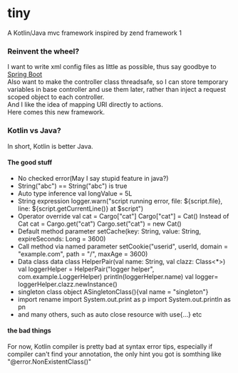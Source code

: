 # tiny
A Kotlin/Java mvc framework inspired by zend framework 1

### Reinvent the wheel?
I want to write xml config files as little as possible, thus say goodbye to [Spring Boot](https://spring.io/projects/spring-boot)  
Also want to make the controller class threadsafe, so I can store temporary variables in base controller and use them later, rather than inject a request scoped object to each controller.  
And I like the idea of mapping URI directly to actions.  
Here comes this new framework.

### Kotlin vs Java?
In short, Kotlin is better Java.
#### The good stuff
* No checked error(May I say stupid feature in java?)
* String("abc") == String("abc") is true
* Auto type inference
	val longValue = 5L
* String expression
	logger.warn("script running error, file: ${script.file}, line: ${script.getCurrentLine()} at $script")
* Operator override
	val cat = Cargo["cat"]
	Cargo["cat"] = Cat()
Instead of
	Cat cat = Cargo.get("cat")
	Cargo.set("cat") = new Cat()
* Default method parameter
	setCache(key: String, value: String, expireSeconds: Long = 3600)
* Call method via named parameter
	setCookie("userid", userId, domain = "example.com", path = "/", maxAge = 3600)
* Data class
	data class HelperPair(val name: String, val clazz: Class<*>)
	val loggerHelper = HelperPair("logger helper", com.example.LoggerHelper)
	println(loggerHelper.name)
	val logger= loggerHelper.clazz.newInstance()
* singleton class
	object ASingletonClass(){val name = "singleton"}
* import rename
	import System.out.print as p
	import System.out.println as pn
* and many others, such as auto close resource with use{...} etc
#### the bad things
For now, Kotlin compiler is pretty bad at syntax error tips, especially if compiler can't find your annotation, the only hint you got is somthing like "@error.NonExistentClass()"



